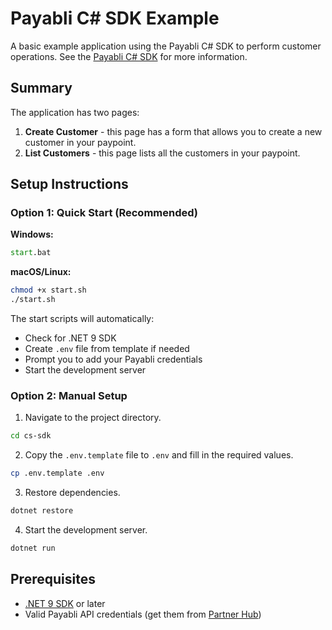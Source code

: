 # Payabli C# SDK Example

A basic example application using the Payabli C# SDK to perform customer operations.
See the [Payabli C# SDK](https://github.com/payabli/sdk-csharp) for more information.

## Summary

The application has two pages:
1. **Create Customer** - this page has a form that allows you to create a new customer in your paypoint.
2. **List Customers** - this page lists all the customers in your paypoint.

## Setup Instructions

### Option 1: Quick Start (Recommended)

**Windows:**
```cmd
start.bat
```

**macOS/Linux:**
```bash
chmod +x start.sh
./start.sh
```

The start scripts will automatically:
- Check for .NET 9 SDK
- Create `.env` file from template if needed
- Prompt you to add your Payabli credentials
- Start the development server

### Option 2: Manual Setup

1. Navigate to the project directory.

```bash
cd cs-sdk
```

2. Copy the `.env.template` file to `.env` and fill in the required values.

```bash
cp .env.template .env
```

3. Restore dependencies.

```bash
dotnet restore
```

4. Start the development server.

```bash
dotnet run
```

## Prerequisites

- [.NET 9 SDK](https://dotnet.microsoft.com/download/dotnet/9.0) or later
- Valid Payabli API credentials (get them from [Partner Hub](https://partnerhub.payabli.com))
